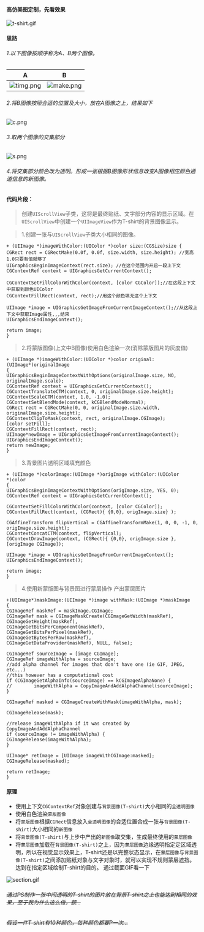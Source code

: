 #### 高仿美图定制，先看效果

![t-shirt.gif](https://upload-images.jianshu.io/upload_images/2105719-ae05b54a6369909c.gif?imageMogr2/auto-orient/strip)

#### 思路

###### 1.以下图像按顺序称为A、B两个图像。

|                              A                               |                              B                               |
| :----------------------------------------------------------: | :----------------------------------------------------------: |
| ![timg.png](https://upload-images.jianshu.io/upload_images/2105719-416816ea3a7c9a0f.png?imageMogr2/auto-orient/strip%7CimageView2/2/w/1240) | ![make.png](https://upload-images.jianshu.io/upload_images/2105719-e85a035028e1d95c.png?imageMogr2/auto-orient/strip%7CimageView2/2/w/1240) |
###### 2.将B图像按照合适的位置及大小，放在A图像之上，结果如下

![c.png](https://upload-images.jianshu.io/upload_images/2105719-38313848f3a86ad1.png?imageMogr2/auto-orient/strip%7CimageView2/2/w/1240)

###### 3.取两个图像的交集部分

![s.png](https://upload-images.jianshu.io/upload_images/2105719-7b3fcdbeb192226c.png?imageMogr2/auto-orient/strip%7CimageView2/2/w/1240)

###### 4.将交集部分颜色改为透明。形成一张根据B图像形状信息改变A图像相应颜色通道信息的新图像。

#### 代码片段：

>创建```UIScrollView```子类，这将是最终贴纸、文字部分内容的显示区域。在```UIScrollView```中创建一个```UIImageView```作为T-shirt的背景图像显示。

>1.创建一张与```UIScrollView```子类大小相同的图像。
```
+ (UIImage *)imageWithColor:(UIColor *)color size:(CGSize)size {
CGRect rect = CGRectMake(0.0f, 0.0f, size.width, size.height); //宽高 1.0只要有值就够了
UIGraphicsBeginImageContext(rect.size); //在这个范围内开启一段上下文
CGContextRef context = UIGraphicsGetCurrentContext();

CGContextSetFillColorWithColor(context, [color CGColor]);//在这段上下文中获取到颜色UIColor
CGContextFillRect(context, rect);//用这个颜色填充这个上下文

UIImage *image = UIGraphicsGetImageFromCurrentImageContext();//从这段上下文中获取Image属性,,,结束
UIGraphicsEndImageContext();

return image;
}
```
>2.将蒙版图像(上文中B图像)使用白色渲染一次(消除蒙版图片的灰度值)
```
+ (UIImage *)imageWithColor:(UIColor *)color original:(UIImage*)originalImage
{
UIGraphicsBeginImageContextWithOptions(originalImage.size, NO, originalImage.scale);
CGContextRef context = UIGraphicsGetCurrentContext();
CGContextTranslateCTM(context, 0, originalImage.size.height);
CGContextScaleCTM(context, 1.0, -1.0);
CGContextSetBlendMode(context, kCGBlendModeNormal);
CGRect rect = CGRectMake(0, 0, originalImage.size.width, originalImage.size.height);
CGContextClipToMask(context, rect, originalImage.CGImage);
[color setFill];
CGContextFillRect(context, rect);
UIImage*newImage = UIGraphicsGetImageFromCurrentImageContext();
UIGraphicsEndImageContext();
return newImage;
}
```
>3.背景图片透明区域填充颜色
```
+ (UIImage *)colorImage:(UIImage *)origImage withColor:(UIColor *)color
{
UIGraphicsBeginImageContextWithOptions(origImage.size, YES, 0);
CGContextRef context = UIGraphicsGetCurrentContext();

CGContextSetFillColorWithColor(context, [color CGColor]);
CGContextFillRect(context, (CGRect){ {0,0}, origImage.size} );

CGAffineTransform flipVertical = CGAffineTransformMake(1, 0, 0, -1, 0, origImage.size.height);
CGContextConcatCTM(context, flipVertical);
CGContextDrawImage(context, (CGRect){ {0,0}, origImage.size }, [origImage CGImage]);

UIImage *image = UIGraphicsGetImageFromCurrentImageContext();
UIGraphicsEndImageContext();

return image;
}
```
>4.使用新蒙版图与背景图进行蒙层操作 产出蒙层图片
```
+(UIImage*)maskImage:(UIImage *)image withMask:(UIImage *)maskImage
{
CGImageRef maskRef = maskImage.CGImage;
CGImageRef mask = CGImageMaskCreate(CGImageGetWidth(maskRef),
CGImageGetHeight(maskRef),
CGImageGetBitsPerComponent(maskRef),
CGImageGetBitsPerPixel(maskRef),
CGImageGetBytesPerRow(maskRef),
CGImageGetDataProvider(maskRef), NULL, false);

CGImageRef sourceImage = [image CGImage];
CGImageRef imageWithAlpha = sourceImage;
//add alpha channel for images that don't have one (ie GIF, JPEG, etc...)
//this however has a computational cost
if (CGImageGetAlphaInfo(sourceImage) == kCGImageAlphaNone) {
//        imageWithAlpha = CopyImageAndAddAlphaChannel(sourceImage);
}

CGImageRef masked = CGImageCreateWithMask(imageWithAlpha, mask);

CGImageRelease(mask);

//release imageWithAlpha if it was created by CopyImageAndAddAlphaChannel
if (sourceImage != imageWithAlpha) {
CGImageRelease(imageWithAlpha);
}

UIImage* retImage = [UIImage imageWithCGImage:masked];
CGImageRelease(masked);

return retImage;
}
```
#### 原理

- 使用上下文```CGContextRef```对象创建与```背景图像(T-shirt)```大小相同的```全透明图像```
- 使用白色渲染```蒙版图像```
- 将```蒙版图像```根据```CGRect```信息放入```全透明图像```的合适位置合成一张与```背景图像(T-shirt)```大小相同的```新图像```
- 将```背景图像(T-shirt)```与上步中产出的```新图像```取交集，生成最终使用的```蒙层图像```
- 将```蒙层图像```加载在```背景图像(T-shirt)```之上，因为```蒙层图像```边缘透明指定定区域透明，所以在视觉显示效果上，T-shirt还是以完整状态显示，在```蒙层图像```与```背景图像(T-shirt)```之间添加贴纸对象与文字对象时，就可以实现不规则蒙层遮挡。达到在指定区域绘制T-shirt的目的。
通过截面GIF看一下

![section.gif](https://upload-images.jianshu.io/upload_images/2105719-5829fd77d4d2ac4f.gif?imageMogr2/auto-orient/strip)

###### ~~通过PS制作一张中间透明的T-shirt的图片放在背景T-shirt之上也能达到相同的效果，至于我为什么这么做，额...~~

###### ~~假设一件T-shirt有10种颜色，每种颜色都要P一次...~~
